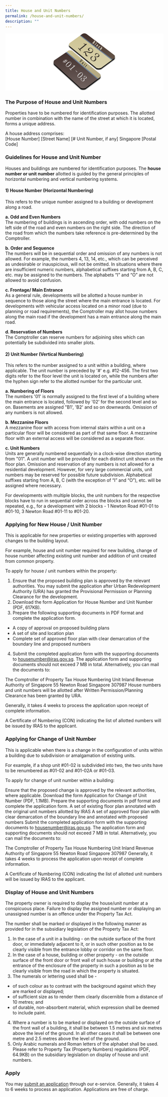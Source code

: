 ```yaml
---
title: House and Unit Numbers
permalink: /house-and-unit-numbers/
description: ""
---
```

![Houaw & Unit Number Pic](/images/House%20&%20Unit%20Pic%204k.png)

<h3>The Purpose of House and Unit Numbers</h3>

Properties have to be numbered for identification purposes. The allotted number in combination with the name of the street at which it is located, forms a unique address.

A house address comprises:<br>[House Number] [Street Name] [# Unit Number, if any] Singapore [Postal Code]


<h3>Guidelines for House and Unit Number</h3>
Houses and buildings are numbered for identification purposes. The <b>house number or unit number</b> allotted is guided by the general principles of horizontal numbering and vertical numbering systems.

<h4>1) House Number (Horizontal Numbering)</h4>
This refers to the unique number assigned to a building or development along a road.

<b>a. Odd and Even Numbers</b><br>
The numbering of buildings is in ascending order, with odd numbers on the left side of the road and even numbers on the right side. The direction of the road from which the numbers take reference is pre-determined by the Comptroller.

<b>b. Order and Sequence</b><br>
The numbers will be in sequential order and omission of any numbers is not allowed. For example, the numbers 4, 13, 14, etc., which can be perceived as undesirable or inauspicious, will not be omitted. In situations where there are insufficient numeric numbers, alphabetical suffixes starting from A, B, C, etc. may be assigned to the numbers. The alphabets “I” and “O” are not allowed to avoid confusion.

<b>c. Frontage/ Main Entrance</b><br>
As a general rule, developments will be allotted a house number in sequence to those along the street where the main entrance is located. For developments with vehicular access located on a minor road (due to planning or road requirements), the Comptroller may allot house numbers along the main road if the development has a main entrance along the main road.

<b>d. Reservation of Numbers</b><br>
The Comptroller can reserve numbers for adjoining sites which can potentially be subdivided into smaller plots.

<h4>2) Unit Number (Vertical Numbering)</h4>
This refers to the number assigned to a unit within a building, where applicable. The unit number is preceded by '#' e.g. #12-456. The first two digits refer to the floor level the unit is located on, while the numbers after the hyphen sign refer to the allotted number for the particular unit.

<b>a. Numbering of Floors</b><br>
The numbers '01' is normally assigned to the first level of a building where the main entrance is located, followed by '02' for the second level and so on. Basements are assigned "B1', 'B2' and so on downwards. Omission of any numbers is not allowed.

<b>b. Mezzanine Floors</b><br>
A mezzanine floor with access from internal stairs within a unit on a particular floor will be considered as part of that same floor. A mezzanine floor with an external access will be considered as a separate floor.

<b>c. Unit Numbers</b><br>
Units are generally numbered sequentially in a clock-wise direction starting from "01". A unit number will be provided for each distinct unit shown on the floor plan. Omission and reservation of any numbers is not allowed for a residential development. However, for very large commercial units, unit numbers may be reserved for possible future subdivision. Alphabetical suffixes starting from A, B, C (with the exception of “I” and “O”), etc. will be assigned where necessary.

For developments with multiple blocks, the unit numbers for the respective blocks have to run in sequential order across the blocks and cannot be repeated, e.g., for a development with 2 blocks - 1 Newton Road #01-01 to #01-10, 3 Newton Road #01-11 to #01-20.

<h3>Applying for New House / Unit Number</h3>
This is applicable for new properties or existing properties with approved changes to the building layout.

For example, house and unit number required for new building, change of house number affecting existing unit number and addition of unit created from common property.

To apply for house / unit numbers within the property:

1. Ensure that the proposed building plan is approved by the relevant authorities. You may submit the application after Urban Redevelopment Authority (URA) has granted the Provisional Permission or Planning Clearance for the development.
2. Download the form  Application for House Number and Unit Number (PDF, 617KB).
3.   Prepare the following supporting documents in PDF format and complete the application form.
*   A copy of approval on proposed building plans
*   A set of site and location plan
*   Complete set of approved floor plan with clear demarcation of the boundary line and proposed numbers
4. Submit the completed application form with the supporting documents to  housenumber@iras.gov.sg. The application form and supporting documents should not exceed 7 MB in total. Alternatively, you can mail the documents to:

The Comptroller of Property Tax
House Numbering Unit
Inland Revenue Authority of Singapore
55 Newton Road
Singapore 307987
House numbers and unit numbers will be allotted after Written Permission/Planning Clearance has been granted by URA.

Generally, it takes 4 weeks to process the application upon receipt of complete information.

A Certificate of Numbering (CON) indicating the list of allotted numbers will be issued by IRAS to the applicant.

<h3>Applying for Change of Unit Number</h3>
This is applicable when there is a change in the configuration of units within a building due to subdivision or amalgamation of existing units.

For example, if a shop unit #01-02 is subdivided into two, the two units have to be renumbered as #01-02 and #01-02A or #01-03.

To apply for change of unit number within a building:

  Ensure that the proposed change is approved by the relevant authorities, where applicable.
  Download the form  Application for Change of Unit Number (PDF, 1.1MB).
  Prepare the supporting documents in pdf format and complete the application form.
  A set of existing floor plan annotated with the original unit numbers allotted by IRAS
  A set of approved floor plan with clear demarcation of the boundary line and annotated with proposed numbers
  Submit the completed application form with the supporting documents to  housenumber@iras.gov.sg. The application form and supporting documents should not exceed 7 MB in total. Alternatively, you can mail the documents to:

The Comptroller of Property Tax
House Numbering Unit
Inland Revenue Authority of Singapore
55 Newton Road
Singapore 307987
Generally, it takes 4 weeks to process the application upon receipt of complete information.

A Certificate of Numbering (CON) indicating the list of allotted unit numbers will be issued by IRAS to the applicant.

<h3>Display of House and Unit Numbers</h3>
The property owner is required to display the house/unit number at a conspicuous place. Failure to display the assigned number or displaying an unassigned number is an offence under the Property Tax Act.

The number shall be marked or displayed in the following manner as provided for in the subsidiary legislation of the Property Tax Act:

1. In the case of a unit in a building - on the outside surface of the front door, or immediately adjacent to it, or in such other position as to be clearly visible from the entrance lobby or corridor on the same floor.
2. In the case of a house, building or other property - on the outside surface of the front door or front wall of such house or building or at the entrance of the enclosure of the property in such a position as to be clearly visible from the road in which the property is situated.
3.   The numerals or lettering used shall be -
*   of such colour as to contrast with the background against which they are marked or displayed;
*   of sufficient size as to render them clearly discernible from a distance of 10 metres; and
*   of durable, non-absorbent material, which expression shall be deemed to include paint.

4. Where a number is to be marked or displayed on the outside surface of the front wall of a building, it shall be between 1.5 metres and six metres above the level of the ground. In all other cases it shall be between one metre and 2.5 metres above the level of the ground.
5. Only Arabic numerals and Roman letters of the alphabet shall be used. Please refer to  Property Tax (Property Numbers) regulations (PDF, 64.9KB) on the subsidiary legislation on display of house and unit numbers.

<h3>Apply</h3>

You may <a href = "https://digitalservice.ura.gov.sg/sbnb/">submit an application</a> through our e-service. Generally, it takes 4 to 6 weeks to process an application. Applications are free of charge.